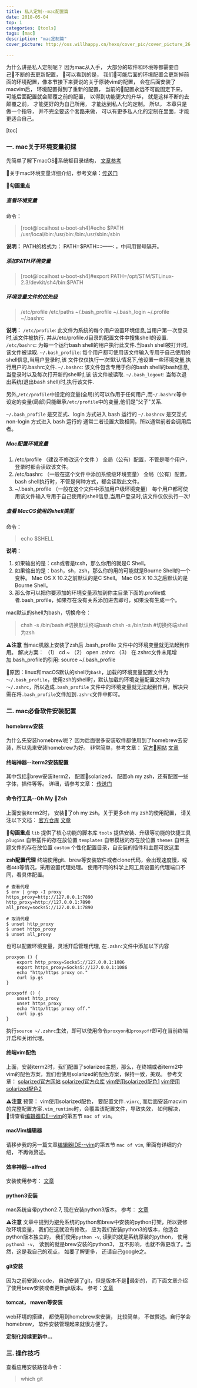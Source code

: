 ```yaml
---
title: 私人定制--mac配置篇
date: 2018-05-04
top: 1
categories: [tools]
tags: [mac]
description: "mac定制篇"
cover_picture: http://oss.willhappy.cn/hexo/cover_pic/cover_picture_26.jpg

---
```


为什么讲是私人定制呢？ 因为mac从入手， 大部分的软件和环境等都需要自己不断的去更新配置， 可以看到的是， 我们可能后面的环境配置会更新掉前面的环境配置，像本节接下来要说的关于原装vim的配置， 会在后面安装了macvim后， 环境配置得到了重新的配置， 当前的配置永远不可能固定下来， 可能后面配置就会颠覆之前的配置， 以得到功能更大的升华， 就是这样不断的去颠覆之前， 才能更好的为自己所用， 才能达到私人化的定制。 所以， 本章只是做一个指导， 并不完全要这个套路来做， 可以有更多私人化的定制在里面，才能更适合自己。

<!--more-->

[toc]

### 一. mac关于环境变量初探
先简单了解下macOS系统额目录结构， [文章参考][15]

关于mac环境变量详细介绍，参考文章：[传送门][1]

**🏁勾画重点**
##### 查看环境变量
命令：
> [root@localhost u-boot-sh4]#echo $PATH
/usr/local/bin:/usr/bin:/bin:/usr/sbin:/sbin

**说明：**
PATH的格式为：
PATH=$PATH::::——: ，中间用冒号隔开。

##### 添加PATH环境变量
> [root@localhost u-boot-sh4]#export PATH=/opt/STM/STLinux-2.3/devkit/sh4/bin:$PATH

##### 环境变量文件的优先级
> /etc/profile  /etc/paths  ~/.bash_profile  ~/.bash_login  ~/.profile  ~/.bashrc

**说明：**
`/etc/profile`: 此文件为系统的每个用户设置环境信息,当用户第一次登录时,该文件被执行.
并从/etc/profile.d目录的配置文件中搜集shell的设置.
`/etc/bashrc`: 为每一个运行bash shell的用户执行此文件.当bash shell被打开时,该文件被读取.
`~/.bash_profile`: 每个用户都可使用该文件输入专用于自己使用的shell信息,当用户登录时,该
文件仅仅执行一次!默认情况下,他设置一些环境变量,执行用户的.bashrc文件.
`~/.bashrc`: 该文件包含专用于你的bash shell的bash信息,当登录时以及每次打开新的shell时,该
该文件被读取.
`~/.bash_logout`: 当每次退出系统(退出bash shell)时,执行该文件.

另外,`/etc/profile`中设定的变量(全局)的可以作用于任何用户,而`~/.bashrc`等中设定的变量(局部)只能继承`/etc/profile`中的变量,他们是"父子"关系.

`~/.bash_profile` 是交互式、login 方式进入 bash 运行的
`~/.bashrcv` 是交互式 non-login 方式进入 bash 运行的
通常二者设置大致相同，所以通常前者会调用后者。

##### Mac配置环境变量
1. /etc/profile （建议不修改这个文件 ） 全局（公有）配置，不管是哪个用户，登录时都会读取该文件。
2. /etc/bashrc （一般在这个文件中添加系统级环境变量） 全局（公有）配置，bash shell执行时，不管是何种方式，都会读取此文件。
3. ~/.bash_profile （一般在这个文件中添加用户级环境变量） 每个用户都可使用该文件输入专用于自己使用的shell信息,当用户登录时,该文件仅仅执行一次!

##### 查看 MacOS使用的shell类型
命令：
> echo $SHELL

**说明：**
1. 如果输出的是：csh或者是tcsh，那么你用的就是C Shell。
2. 如果输出的是：bash，sh，zsh，那么你的用的可能就是Bourne Shell的一个变种。 Mac OS X 10.2之前默认的是C Shell。 Mac OS X 10.3之后默认的是Bourne Shell。
3. 那么你可以把你要添加的环境变量添加到你主目录下面的.profile或者.bash_profile，如果存在没有关系添加进去即可，如果没有生成一个。

mac默认的shell为bash，切换命令：
> chsh -s /bin/bash	    #切换默认终端bash
	chsh -s /bin/zsh	    #切换终端shell为zsh

**⚠️注意**
当mac机器上安装了zsh后   .bash_profile 文件中的环境变量就无法起到作用。
   解决方案：
  （1）   cd ~
  （2）   open .zshrc
  （3）   在.zshrc文件末尾增加.bash_profile的引用: source ~/.bash_profile

原因：linux和macOS默认的shell为`bash`，加载的环境变量配置文件为`～/.bash_profile`，使用zsh的shell时，默认加载的环境变量配置文件为`～/.zshrc`，所以造成`.bash_profile` 文件中的环境变量就无法起到作用，解决只需在将`.bash_profile`文件加到`.zshrc`文件中即可。

### 二. mac必备软件安装配置

#### homebrew安装
为什么先安装homebrew呢？ 因为后面很多安装软件都使用到了homebrew去安装，所以先来安装homebrew为好。
非常简单，参考文章：
[官方网站][2]
[文章][3]

#### 终端神器--iterm2安装配置
其中包括brew安装iterm2， 配置solarized， 配置oh my zsh，还有配置一些字体，插件等等。
详细，请参考文章： [传送门][4]

#### 命令行工具--Oh My Zsh
上面安装iterm2时， 安装了oh my zsh。关于更多oh my zsh的使用配置， 请关注以下文档：
[官方仓库][5]
[文章][6]

**🏁勾画重点**
`lib` 提供了核心功能的脚本库
`tools` 提供安装、升级等功能的快捷工具
`plugins` 自带插件的存在放位置
`templates` 自带模板的存在放位置
`themes`  自带主题文件的存在放位置
`custom` 个性化配置目录，自安装的插件和主题可放这里

**zsh配置代理**
终端使用git、brew等安装软件或者clone代码，会出现速度慢，或者`443`等情况，采用设置代理处理。
使用不同的科学上网工具设置的代理端口不同，看具体配置。
```shell
# 查看代理
$ env | grep -I proxy
https_proxy=http://127.0.0.1:7890
http_proxy=http://127.0.0.1:7890
all_proxy=socks5://127.0.0.1:7890

# 取消代理
$ unset http_proxy
$ unset https_proxy
$ unset all_proxy
```
也可以配置环境变量，灵活开启管理代理, 在`.zshrc`文件中添加以下内容
```vim
proxyon () {
    export http_proxy=Socks5://127.0.0.1:1086
    export https_proxy=Socks5://127.0.0.1:1086
    echo "http/https proxy on."
    curl ip.gs
}

proxyoff () {
    unset http_proxy
    unset https_proxy
    echo "http/https proxy off."
    curl ip.gs
}
```
执行`source ~/.zshrc`生效，即可以使用命令`proxyon`和`proxyoff`即可在当前终端开启和关闭代理。
#### 终端vim配色
上面，安装iterm2时，我们配置了solarized主题，那么，在终端或者iterm2中vim的配色方案，我们也使用solarized的配色方案，保持一致，美观。
参考文章：
[solarized官方网站][7]
[solarized官方仓库][8]
[vim使用solarized配色1][9]
[vim使用solarized配色2][10]

**⚠️注意**
预警： vim使用solarized配色， 要配置文件`.vimrc`, 而后面安装macvim的完整配置方案`.vim_runtime`时，会覆盖该配置文件，导致失效， 如何解决， 请查看[编辑器IDE--vim][11]的第五节 `mac of vim`。

#### macVim编辑器
请移步我的另一篇文章[编辑器IDE--vim][11]的第五节 `mac of vim`, 里面有详细的介绍， 不再做赘述。

#### 效率神器--alfred
安装使用参考： [文章][12]

#### python3安装
mac系统自带python2.7, 现在安装python3版本。
参考： [文章][13]

**⚠️注意**
文章中提到为避免系统的python和brew中安装的python打架，所以要修改环境变量， 我们在这就没有修改， 应为我们安装python3的版本，他适合python版本独立的， 我们使用`python -v`, 读到的就是系统原装的python， 使用`python3 -v`， 读到的就是brew安装的python3， 互不影响，也就不做更改了。当然，这是我自己的观点， 如要了解更多， 还请自己google之。

#### git安装
因为之前安装xcode， 自动安装了git，但是版本不是最新的， 而下面文章介绍了使用brew安装或者更新git版本。
参考：[文章][14]

#### tomcat， maven等安装
web环境的搭建， 都使用到homebrew来安装， 比较简单， 不做赘述。自行学会homebrew， 软件安装管理起来就很方便了。

**定制化持续更新中...**

### 三. 操作技巧

查看应用安装路径命令：
> which git



[1]: http://blog.csdn.net/u010416101/article/details/54618621
[2]: https://blog.csdn.net/h643342713/article/details/52936905
[3]: https://brew.sh/index_zh-cn
[4]: https://www.cnblogs.com/xishuai/p/mac-iterm2.html
[5]: https://github.com/robbyrussell/oh-my-zsh
[6]: https://blog.csdn.net/czg13548930186/article/details/72858289
[7]: http://ethanschoonover.com/solarized
[8]: https://github.com/altercation/solarized
[9]: https://www.vpsee.com/2013/09/use-the-solarized-color-theme-on-mac-os-x-terminal/
[10]: https://blog.csdn.net/hu_fubin/article/details/46573343
[11]: http://blog.willhappy.cn/2018/05/02/24_2018-05-02_%E7%BC%96%E8%BE%91%E5%99%A8IDE--vim/
[12]: https://www.jianshu.com/p/e9f3352c785f
[13]: https://stringpiggy.hpd.io/mac-osx-python3-dual-install/#step2
[14]: https://blog.csdn.net/xuping901022xp/article/details/51730778
[15]: https://blog.csdn.net/smstong/article/details/15499661
